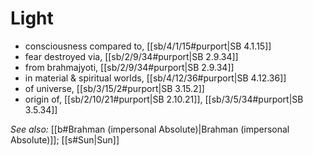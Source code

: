 # Light

* consciousness compared to, [[sb/4/1/15#purport|SB 4.1.15]]
* fear destroyed via, [[sb/2/9/34#purport|SB 2.9.34]]
* from brahmajyoti, [[sb/2/9/34#purport|SB 2.9.34]]
* in material & spiritual worlds, [[sb/4/12/36#purport|SB 4.12.36]]
* of universe, [[sb/3/15/2#purport|SB 3.15.2]]
* origin of, [[sb/2/10/21#purport|SB 2.10.21]], [[sb/3/5/34#purport|SB 3.5.34]]

*See also:* [[b#Brahman (impersonal Absolute)|Brahman (impersonal Absolute)]]; [[s#Sun|Sun]]
